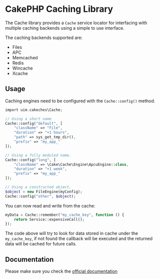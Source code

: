 # CakePHP Caching Library

The Cache library provides a `Cache` service locator for interfacing with multiple caching backends using
a simple to use interface.

The caching backends supported are:

* Files
* APC
* Memcached
* Redis
* Wincache
* Xcache

## Usage

Caching engines need to be configured with the `Cache::config()` method.

```php
import uim.cakeches\Cache;

// Using a short name
Cache::config("default", [
    "className" => "File",
    "duration" => "+1 hours",
    "path" => sys_get_tmp_dir(),
    "prefix" => "my_app_"
]);

// Using a fully moduled name.
Cache::config("long", [
    "className" => \Cake\Cache\Engine\ApcuEngine::class,
    "duration" => "+1 week",
    "prefix" => "my_app_"
]);

// Using a constructed object.
$object = new FileEngine(myConfig);
Cache::config("other", $object);
```

You can now read and write from the cache:

```php
myData = Cache::remember("my_cache_key", function () {
	return Service::expensiveCall();
});
```

The code above will try to look for data stored in cache under the `my_cache_key`, if not found
the callback will be executed and the returned data will be cached for future calls.

## Documentation

Please make sure you check the [official documentation](https://book.cakephp.org/4/en/core-libraries/caching.html)


